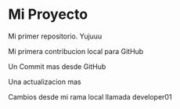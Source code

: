 ﻿# Mi Proyecto

Mi primer repositorio. Yujuuu

Mi primera contribucion local para GitHub


Un Commit mas desde GitHub


Una actualizacion mas


Cambios desde mi rama local llamada developer01

